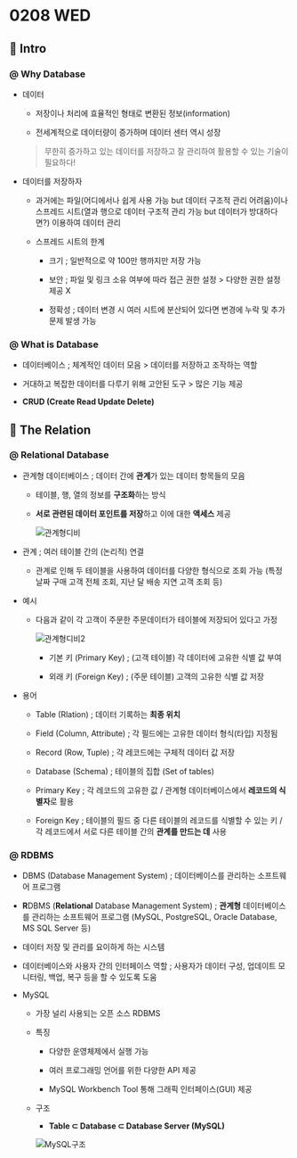 # 0208 WED

## 🫠 Intro

### @ Why Database

- 데이터

  - 저장이나 처리에 효율적인 형태로 변환된 정보(information)

  - 전세계적으로 데이터량이 증가하며 데이터 센터 역시 성장

  > 무한히 증가하고 있는 데이터를 저장하고 잘 관리하여 활용할 수 있는 기술이 필요하다!

- 데이터를 저장하자

  - 과거에는 파일(어디에서나 쉽게 사용 가능 but 데이터 구조적 관리 어려움)이나 스프레드 시트(열과 행으로 데이터 구조적 관리 가능 but 데이터가 방대하다면?) 이용하여 데이터 관리

  - 스프레드 시트의 한계

    - 크기 ; 일반적으로 약 100만 행까지만 저장 가능

    - 보안 ; 파일 및 링크 소유 여부에 따라 접근 권한 설정 > 다양한 권한 설정 제공 X

    - 정확성 ; 데이터 변경 시 여러 시트에 분산되어 있다면 변경에 누락 및 추가 문제 발생 가능

### @ What is Database

- 데이터베이스 ; 체계적인 데이터 모음 > 데이터를 저장하고 조작하는 역할

- 거대하고 복잡한 데이터를 다루기 위해 고안된 도구 > 많은 기능 제공

- **CRUD (Create Read Update Delete)**

## 🧐 The Relation

### @ Relational Database

- 관계형 데이터베이스 ; 데이터 간에 **관계**가 있는 데이터 항목들의 모음

  - 테이블, 행, 열의 정보를 **구조화**하는 방식

  - **서로 관련된 데이터 포인트를 저장**하고 이에 대한 **액세스** 제공

    ![관계형디비](https://user-images.githubusercontent.com/121418205/217442075-a22bd616-6ec8-41fd-a246-d9b8fe13b096.png)

- 관계 ; 여러 테이블 간의 (논리적) 연결

  - 관계로 인해 두 테이블을 사용하여 데이터를 다양한 형식으로 조회 가능 (특정 날짜 구매 고객 전체 조회, 지난 달 배송 지연 고객 조회 등)

- 예시

  - 다음과 같이 각 고객이 주문한 주문데이터가 테이블에 저장되어 있다고 가정
    
    ![관계형디비2](https://user-images.githubusercontent.com/121418205/217446013-0c44c670-14ee-413e-bf39-219e6da1bb83.png)

    - 기본 키 (Primary Key) ; (고객 테이블) 각 데이터에 고유한 식별 값 부여

    - 외래 키 (Foreign Key) ; (주문 테이블) 고객의 고유한 식별 값 저장

- 용어

  - Table (Rlation) ; 데이터 기록하는 **최종 위치**

  - Field (Column, Attribute) ; 각 필드에는 고유한 데이터 형식(타입) 지정됨

  - Record (Row, Tuple) ; 각 레코드에는 구체적 데이터 값 저장

  - Database (Schema) ; 테이블의 집합 (Set of tables)

  - Primary Key ; 각 레코드의 고유한 값 / 관계형 데이터베이스에서 **레코드의 식별자**로 활용

  - Foreign Key ; 테이블의 필드 중 다른 테이블의 레코드를 식별할 수 있는 키 / 각 레코드에서 서로 다른 테이블 간의 **관계를 만드는 데** 사용

### @ RDBMS

- DBMS (Database Management System) ; 데이터베이스를 관리하는 소프트웨어 프로그램

- **R**DBMS (**Relational** Database Management System) ;  **관계형** 데이터베이스를 관리하는 소프트웨어 프로그램 (MySQL, PostgreSQL, Oracle Database, MS SQL Server 등)

- 데이터 저장 및 관리를 요이하게 하는 시스템

- 데이터베이스와 사용자 간의 인터페이스 역할 ; 사용자가 데이터 구성, 업데이트 모니터링, 백업, 복구 등을 할 수 있도록 도움

- MySQL

  - 가장 널리 사용되는 오픈 소스 RDBMS

  - 특징 

    - 다양한 운영체제에서 실행 가능

    - 여러 프로그래밍 언어를 위한 다양한 API 제공

    - MySQL Workbench Tool 통해 그래픽 인터페이스(GUI) 제공

  - 구조

    - **Table ⊂ Database ⊂ Database Server (MySQL)**

    ![MySQL구조](https://user-images.githubusercontent.com/121418205/217448843-217c8fe2-b3ad-49ca-8e6b-52b5a01d2834.png)

